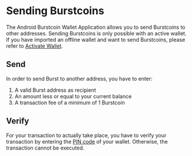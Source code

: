 # Sending Burstcoins

The Android Burstcoin Wallet Application allows you to send Burstcoins to other addresses. Sending Burstcoins is only possible with an active wallet. If you have imported an offline wallet and want to send Burstcoins, please refer to [Activate Wallet](wallet/activate.md).

## Send

In order to send Burst to another address, you have to enter:

1. A valid Burst address as recipient
2. An amount less or equal to your current balance
3. A transaction fee of a minimum of 1 Burstcoin

## Verify

For your transaction to actually take place, you have to verify your transaction by entering the [PIN code](pin.md) of your wallet. Otherwise, the transaction cannot be executed.
